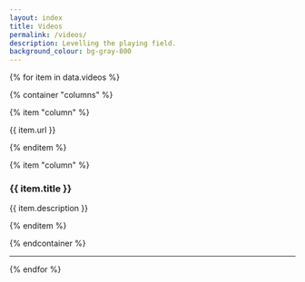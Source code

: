 ```yaml
---
layout: index
title: Videos
permalink: /videos/
description: Levelling the playing field.
background_colour: bg-gray-800
---
```

{% for item in data.videos %}

{% container "columns" %}

{% item "column" %}

{{ item.url }}

{% enditem %}

{% item "column" %}

### {{ item.title }}

{{ item.description }}

{% enditem %}

{% endcontainer %}

---

{% endfor %}
